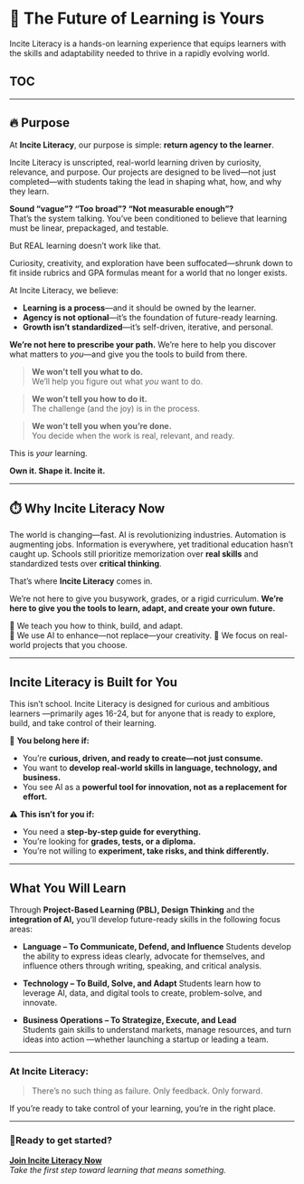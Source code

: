 # 🚀 The Future of Learning is Yours

Incite Literacy is a hands-on learning experience that equips learners with the skills and adaptability needed to thrive in a rapidly evolving world. 

## TOC

<!-- toc -->


---
## 🔥 Purpose

At **Incite Literacy**, our purpose is simple: **return agency to the learner**.

Incite Literacy is unscripted, real-world learning driven by curiosity, relevance, and purpose. Our projects are designed to be lived—not just completed—with students taking the lead in shaping what, how, and why they learn.

 **Sound “vague”? “Too broad”? “Not measurable enough”?**  
 That’s the system talking. You’ve been conditioned to believe that learning must be linear, prepackaged, and testable.

But REAL learning doesn’t work like that.

Curiosity, creativity, and exploration have been suffocated—shrunk down to fit inside rubrics and GPA formulas meant for a world that no longer exists.

At Incite Literacy, we believe:

- **Learning is a process**—and it should be owned by the learner.  
- **Agency is not optional**—it’s the foundation of future-ready learning.  
- **Growth isn’t standardized**—it’s self-driven, iterative, and personal.  

**We’re not here to prescribe your path.**
We’re here to help you discover what matters to *you*—and give you the tools to build from there.

>**We won’t tell you what to do.**  
>We’ll help you figure out what *you* want to do.

>**We won’t tell you how to do it.**  
>The challenge (and the joy) is in the process.

>**We won’t tell you when you’re done.**  
>You decide when the work is real, relevant, and ready.

This is *your* learning. 

**Own it. Shape it. Incite it.**

---

## ⏱️ Why Incite Literacy Now

The world is changing—fast. AI is revolutionizing industries. Automation is augmenting jobs. Information is everywhere, yet traditional education hasn’t caught up. Schools still prioritize memorization over **real skills** and standardized tests over **critical thinking**.  

That’s where **Incite Literacy** comes in.  

We’re not here to give you busywork, grades, or a rigid curriculum. **We’re here to give you the tools to learn, adapt, and create your own future.**

🔹 We teach you how to think, build, and adapt.  
🔹 We use AI to enhance—not replace—your creativity.
🔹 We focus on real-world projects that you choose. 

---

## Incite Literacy is Built for You

This isn’t school. Incite Literacy is designed for curious and ambitious learners —primarily ages 16-24, but for anyone that is ready to explore, build, and take control of their learning.  

🚀 **You belong here if:**  
- You’re **curious, driven, and ready to create—not just consume.**  
- You want to **develop real-world skills in language, technology, and business.**  
- You see AI as a **powerful tool for innovation, not as a replacement for effort.**  

⚠️ **This isn’t for you if:**  
- You need a **step-by-step guide for everything.**  
- You’re looking for **grades, tests, or a diploma.**  
- You’re not willing to **experiment, take risks, and think differently.** 

---
## What You Will Learn

Through **Project-Based Learning (PBL), Design Thinking**  and the **integration of AI,** you’ll develop future-ready skills in the following focus areas:

- **Language – To Communicate, Defend, and Influence** 
Students develop the ability to express ideas clearly, advocate for themselves, and influence others through writing, speaking, and critical analysis.  

- **Technology – To Build, Solve, and Adapt**
 Students learn how to leverage AI, data, and digital tools to create, problem-solve, and innovate. 

- **Business Operations – To Strategize, Execute, and Lead**  
Students gain skills to understand markets, manage resources, and turn ideas into action —whether launching a startup or leading a team.

---

### At Incite Literacy:

> There’s no such thing as failure.
> Only feedback. Only forward.

If you’re ready to take control of your learning, you’re in the right place.

---

### 🚀Ready to get started?

[**Join Incite Literacy Now**](#)  
*Take the first step toward learning that means something.*



